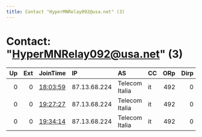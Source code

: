 ```yaml
---
title: Contact "HyperMNRelay092@usa.net" (3)
---
```


# Contact: "HyperMNRelay092@usa.net" (3)

|   Up |   Ext | JoinTime                                                                                            | IP           | AS             | CC   |   ORp |   Dirp | OS    | Version   | Nickname        |   eFamMembers |
|-----:|------:|:----------------------------------------------------------------------------------------------------|:-------------|:---------------|:-----|------:|-------:|:------|:----------|:----------------|--------------:|
|    0 |     0 | [18:03:59](https://metrics.torproject.org/rs.html#details/93E6854741F0D5B29372C1A9CB1A054146E155AB) | 87.13.68.224 | Telecom Italia | it   |   492 |      0 | Linux | 0.3.5.8   | HyperMNRelay092 |             1 |
|    0 |     0 | [19:27:27](https://metrics.torproject.org/rs.html#details/34C1F7E2E507AAD5A7AD1AB672C78F54257A6BDE) | 87.13.68.224 | Telecom Italia | it   |   492 |      0 | Linux | 0.3.5.8   | HyperMNRelay092 |             1 |
|    0 |     0 | [19:34:14](https://metrics.torproject.org/rs.html#details/533528FB4F5F25E067730644AF1B666B7E1CF6A9) | 87.13.68.224 | Telecom Italia | it   |   492 |      0 | Linux | 0.3.5.8   | HyperMNRelay092 |             1 |
